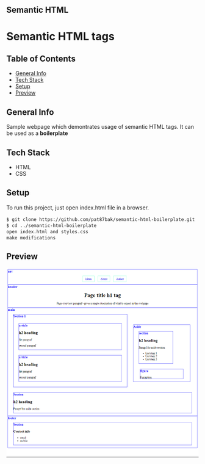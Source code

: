 Semantic HTML
-------------

# Semantic HTML tags


## Table of Contents
* [General Info](#general-info)
* [Tech Stack](#tech-stack)
* [Setup](#setup)
* [Preview](#preview)

## General Info
Sample webpage which demontrates usage of semantic HTML tags. 
It can be used as a **boilerplate**

## Tech Stack
* HTML
* CSS

## Setup
To run this project, just open index.html file in a browser. 
```
$ git clone https://github.com/pat87bak/semantic-html-boilerplate.git
$ cd ../semantic-html-boilerplate
open index.html and styles.css
make modifications
```

## Preview
![Boilerplate](./images/webpage_structure.png?raw=true "Semantic HTML")
